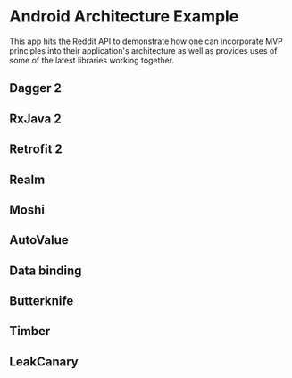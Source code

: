 # Android Architecture Example
This app hits the Reddit API to demonstrate how one can incorporate MVP principles into their application's architecture as well as provides uses of some of the latest libraries working together.
## Dagger 2
## RxJava 2
## Retrofit 2
## Realm
## Moshi
## AutoValue
## Data binding
## Butterknife
## Timber
## LeakCanary
